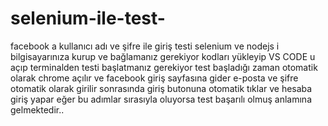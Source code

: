 # selenium-ile-test-
facebook a kullanıcı adı ve şifre ile giriş testi 
selenium ve nodejs i bilgisayarınıza kurup ve bağlamanız gerekiyor 
kodları yükleyip VS CODE u açıp terminalden testi başlatmanız gerekiyor 
test başladığı zaman otomatik olarak chrome açılır ve facebook giriş sayfasına gider 
e-posta ve şifre otomatik olarak girilir 
sonrasında giriş butonuna otomatik tıklar ve hesaba giriş yapar 
eğer bu adımlar sırasıyla oluyorsa test başarılı olmuş anlamına gelmektedir..
